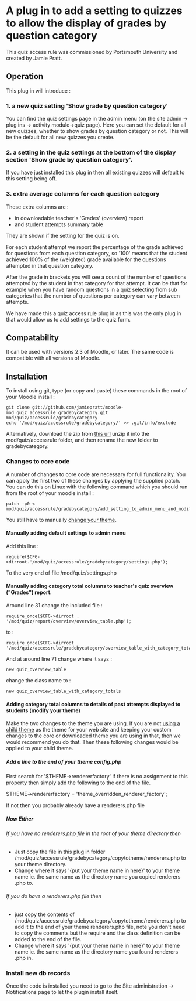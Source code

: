 A plug in to add a setting to quizzes to allow the display of grades by question category
=========================================================================================

This quiz access rule was commissioned by Portsmouth University and created by Jamie Pratt.

Operation
---------

This plug in will introduce :

### 1. a new quiz setting 'Show grade by question category'

You can find the quiz settings page in the admin menu (on the site admin -> plug ins -> activity module->quiz page). Here you can
set the default for all new quizzes, whether to show grades by question category or not. This will be the default for all new
 quizzes you create.

### 2. a setting in the quiz settings at the bottom of the display section 'Show grade by question category'.

If you have just installed this plug in then all existing quizzes will default to this setting being off.

### 3. extra average columns for each question category

These extra columns are :

* in downloadable teacher's 'Grades' (overview) report
* and student attempts summary table

They are shown if the setting for the quiz is on.

For each student attempt we report the percentage of the grade achieved for questions from each question category, so '100' means
that the student achieved 100% of the (weighted) grade available for the questions attempted in that question category.

After the grade in brackets you will see a count of the number of questions attempted by the student in that category for that
attempt. It can be that for example when you have random questions in a quiz selecting from sub categories that the number of
questions per category can vary between attempts.

We have made this a quiz access rule plug in as this was the only plug in that would allow us to add settings to the quiz form.


Compatability
-------------

It can be used with versions 2.3 of Moodle, or later. The same code is compatible with all versions of Moodle.

Installation
------------

To install using git, type (or copy and paste) these commands in the root of your Moodle install :

    git clone git://github.com/jamiepratt/moodle-mod_quiz_accessrule_gradebycategory.git mod/quiz/accessrule/gradebycategory
    echo '/mod/quiz/accessrule/gradebycategory/' >> .git/info/exclude

Alternatively, download the zip from [this url](https://github.com/jamiepratt/moodle-mod_quiz_accessrule_gradebycategory/archive/master.zip)
unzip it into the mod/quiz/accessrule folder, and then rename the new
folder to gradebycategory.


### Changes to core code

A number of changes to core code are necessary for full functionality. You can apply the first two of these changes by applying
the supplied patch. You can do this on Linux with the following command which you should run from the root of your moodle install :

    patch -p0 < mod/quiz/accessrule/gradebycategory/add_setting_to_admin_menu_and_modify_grades_report.patch

You still have to manually [change your theme](#adding-category-total-columns-to-details-of-past-attempts-displayed-to-students-modify-your-theme).

#### Manually adding default settings to admin menu

Add this line :

    require($CFG->dirroot.'/mod/quiz/accessrule/gradebycategory/settings.php');

To the very end of file /mod/quiz/settings.php

#### Manually adding category total columns to teacher's quiz overview ("Grades") report.

Around line 31 change the included file :

    require_once($CFG->dirroot . '/mod/quiz/report/overview/overview_table.php');

to :

    require_once($CFG->dirroot . '/mod/quiz/accessrule/gradebycategory/overview_table_with_category_totals.php');

And at around line 71 change where it says :

    new quiz_overview_table

change the class name to :

    new quiz_overview_table_with_category_totals



#### Adding category total columns to details of past attempts displayed to students (modify your theme)

Make the two changes to the theme you are using. If you are not [using a child theme](http://docs.moodle.org/dev/Themes_2.2_how_to_clone_a_Moodle_2.2_theme) as the theme for your web site and keeping
your custom changes to the core or downloaded theme you are using in that,
then we would recommend you do that. Then these following changes would be applied to
your child theme.

##### Add a line to the end of your theme config.php

First search for '$THEME->rendererfactory' if there is no assignment to this property then simply add the following to the end of
 the file.

$THEME->rendererfactory = 'theme_overridden_renderer_factory';

If not then you probably already have a renderers.php file

##### Now Either

###### If you have no renderers.php file in the root of your theme directory then

* Just copy the file in this plug in folder /mod/quiz/accessrule/gradebycategory/copytotheme/renderers.php to your theme directory.
* Change where it says '{put your theme name in here}' to your theme name ie. the same name as the directory name you copied renderers
.php to.

###### If you do have a renderers.php file then

* just copy the contents of /mod/quiz/accessrule/gradebycategory/copytotheme/renderers.php to add it to the end of your theme
renderers.php file, note you don't need to copy the comments but the require and the class definition can be added to the end of
the file.
* Change where it says '{put your theme name in here}' to your theme name ie. the same name as the directory name you found
renderers
.php in.

### Install new db records

Once the code is installed you need to go to the Site administration -> Notifications page
to let the plugin install itself.
